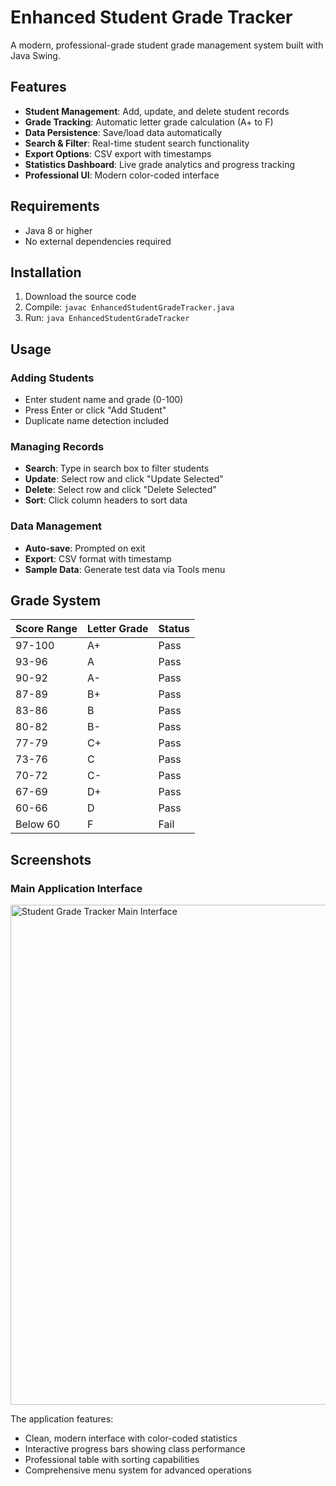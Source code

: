 # Enhanced Student Grade Tracker

A modern, professional-grade student grade management system built with Java Swing.

## Features

- **Student Management**: Add, update, and delete student records
- **Grade Tracking**: Automatic letter grade calculation (A+ to F)
- **Data Persistence**: Save/load data automatically
- **Search & Filter**: Real-time student search functionality
- **Export Options**: CSV export with timestamps
- **Statistics Dashboard**: Live grade analytics and progress tracking
- **Professional UI**: Modern color-coded interface

## Requirements

- Java 8 or higher
- No external dependencies required

## Installation

1. Download the source code
2. Compile: `javac EnhancedStudentGradeTracker.java`
3. Run: `java EnhancedStudentGradeTracker`

## Usage

### Adding Students
- Enter student name and grade (0-100)
- Press Enter or click "Add Student"
- Duplicate name detection included

### Managing Records
- **Search**: Type in search box to filter students
- **Update**: Select row and click "Update Selected"
- **Delete**: Select row and click "Delete Selected"
- **Sort**: Click column headers to sort data

### Data Management
- **Auto-save**: Prompted on exit
- **Export**: CSV format with timestamp
- **Sample Data**: Generate test data via Tools menu

## Grade System

| Score Range | Letter Grade | Status |
|-------------|--------------|--------|
| 97-100      | A+          | Pass   |
| 93-96       | A           | Pass   |
| 90-92       | A-          | Pass   |
| 87-89       | B+          | Pass   |
| 83-86       | B           | Pass   |
| 80-82       | B-          | Pass   |
| 77-79       | C+          | Pass   |
| 73-76       | C           | Pass   |
| 70-72       | C-          | Pass   |
| 67-69       | D+          | Pass   |
| 60-66       | D           | Pass   |
| Below 60    | F           | Fail   |

## Screenshots
### Main Application Interface
<img width="800" alt="Student Grade Tracker Main Interface" src="https://github.com/user-attachments/assets/7e8effd7-c19d-4c53-bc86-4d850d4cd91d">


The application features:
- Clean, modern interface with color-coded statistics
- Interactive progress bars showing class performance
- Professional table with sorting capabilities
- Comprehensive menu system for advanced operations

